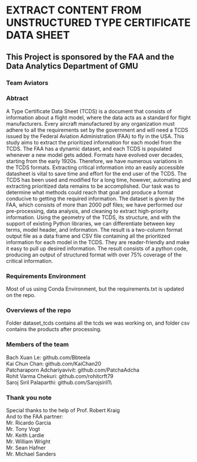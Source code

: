 # EXTRACT CONTENT FROM UNSTRUCTURED TYPE CERTIFICATE DATA SHEET
## This Project is sponsored by the FAA and the Data Analytics Department of GMU
### Team Aviators

### Abtract
A Type Certificate Data Sheet (TCDS) is a document that consists of information about a flight model, where the data acts as a standard for flight manufacturers. Every aircraft manufactured by any organization must adhere to all the requirements set by the government and will need a TCDS issued by the Federal Aviation Administration (FAA) to fly in the USA. This study aims to extract the prioritized information for each model from the TCDS. The FAA has a dynamic dataset, and each TCDS is populated whenever a new model gets added. Formats have evolved over decades, starting from the early 1920s. Therefore, we have numerous variations in the TCDS formats. Extracting critical information into an easily accessible datasheet is vital to save time and effort for the end user of the TCDS. The TCDS has been used and modified for a long time, however, automating and extracting prioritized data remains to be accomplished. Our task was to determine what methods could reach that goal and produce a format conducive to getting the required information. The dataset is given by the FAA, which consists of more than 2000 pdf files; we have performed our pre-processing, data analysis, and cleaning to extract high-priority information. Using the geometry of the TCDS, its structure, and with the support of existing Python libraries, we can differentiate between key terms, model header, and information. The result is a two-column format output file as a data frame and CSV file containing all the prioritized information for each model in the TCDS. They are reader-friendly and make it easy to pull up desired information. The result consists of a python code, producing an output of structured format with over 75% coverage of the critical information.

### Requirements Environment
Most of us using Conda Environment, but the requirements.txt is updated on the repo.

### Overviews of the repo
Folder dataset_tcds contains all the tcds we was working on, and folder csv contains the products after processing. 

### Members of the team 
Bach Xuan Le: github.com/Bbteela\
Kai Chun Chan: github.com/KaiChan20\
Patcharaporn Adchariyavivit: github.com/PatchaAdcha\
Rohit Varma Chekuri: github.com/rohitcrft79\
Saroj Siril Palaparthi: github.com/Sarojsiril1\

### Thank you note
Special thanks to the help of Prof. Robert Kraig\
And to the FAA partner:\
Mr. Ricardo Garcia\
Mr. Tony Vogt\
Mr. Keith Lardie\
Mr. William Wright\
Mr. Sean Hafner\
Mr. Michael Sanders
